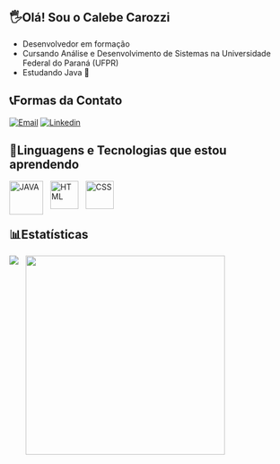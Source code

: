 ## 🖐️Olá! Sou o Calebe Carozzi 
* Desenvolvedor em formação
* Cursando Análise e Desenvolvimento de Sistemas na Universidade Federal do Paraná (UFPR)
* Estudando Java 🍵

## 📞Formas da Contato 
[![Email](https://img.shields.io/badge/Microsoft_Outlook-0078D4?style=for-the-badge&logo=microsoft-outlook&logoColor=white)](mailto:calebercarozzi@outlook.com) [![Linkedin](https://img.shields.io/badge/LinkedIn-0077B5?style=for-the-badge&logo=linkedin&logoColor=white)](https://www.linkedin.com/in/calebe-carozzi)
<br/>
## 🤖Linguagens e Tecnologias que estou aprendendo
<div>
  <img 
  align="left"
  alt="JAVA"
  title="JAVA"
  width="60px"
  style="padding-right: 10px;"
  src="https://cdn.jsdelivr.net/gh/devicons/devicon@latest/icons/java/java-original-wordmark.svg" 
  />

<img 
  align="left"
  alt="HTML"
  title="HTML"
  width="50px"
  style="padding-right: 10px;"
  src="https://cdn.jsdelivr.net/gh/devicons/devicon@latest/icons/html5/html5-original-wordmark.svg" 
  />
  
  <img 
  align="left"
  alt="CSS"
  title="CSS"
  width="50px"
  style="padding-right: 10px;"
  src="https://cdn.jsdelivr.net/gh/devicons/devicon@latest/icons/css3/css3-original-wordmark.svg" 
  />
<div/>  
  
<br/>
<br/>
<br/>

## 📊Estatísticas
  <img 
  align="left"
  heigth="200"
  style="padding-right: 10px;"
  src="https://github-readme-stats.vercel.app/api?username=CalebeCarozzi&show_icons=true&theme=dracula&include_all_commits=true&locale=pt-br" 
  />

  <img 
  align="left"
  heigth="200"
  width="355px"
  style="padding-right: 10px;"
  src="https://github-readme-stats.vercel.app/api/top-langs/?username=anuraghazra&theme=dracula&layout=compact&locale=pt-br" 
  />
